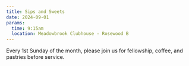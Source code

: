 ```yaml
---
title: Sips and Sweets
date: 2024-09-01
params:
  time: 9:15am
  location: Meadowbrook Clubhouse - Rosewood B
---
```


Every 1st Sunday of the month, please join us for fellowship, coffee, and pastries before service.

<!--more-->
